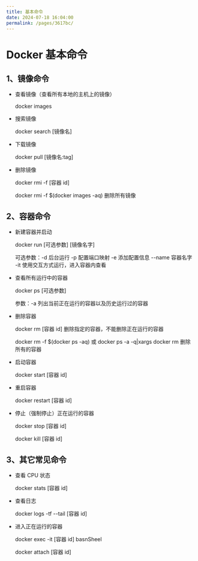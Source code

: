 ```yaml
---
title: 基本命令
date: 2024-07-18 16:04:00
permalink: /pages/3617bc/
---
```


# Docker 基本命令

## 1、镜像命令

- 查看镜像（查看所有本地的主机上的镜像）

  docker images

- 搜索镜像

  docker search [镜像名]

- 下载镜像

  docker pull [镜像名:tag]

- 删除镜像

  docker rmi -f [容器 id]

  docker rmi -f $(docker images -aq) 删除所有镜像

## 2、容器命令

- 新建容器并启动

  docker run [可选参数] [镜像名字]

  可选参数：-d 后台运行 -p 配置端口映射 -e 添加配置信息 --name 容器名字 -it 使用交互方式运行，进入容器内查看

- 查看所有运行中的容器

  docker ps [可选参数]

  参数：-a 列出当前正在运行的容器以及历史运行过的容器

- 删除容器

  docker rm [容器 id] 删除指定的容器，不能删除正在运行的容器

  docker rm -f $(docker ps -aq) 或 docker ps -a -q|xargs docker rm 删除所有的容器

- 启动容器

  docker start [容器 id]

- 重启容器

  docker restart [容器 id]

- 停止（强制停止）正在运行的容器

  docker stop [容器 id]

  docker kill [容器 id]

## 3、其它常见命令

- 查看 CPU 状态

  docker stats [容器 id]

- 查看日志

  docker logs -tf --tail [容器 id]

- 进入正在运行的容器

  docker exec -it [容器 id] basnSheel

  docker attach [容器 id]
